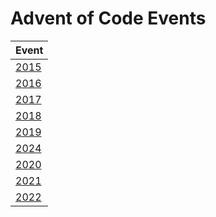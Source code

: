 # Advent of Code Events

| Event           |
| --------------- |
| [2015](./y2015) |
| [2016](./y2016) |
| [2017](./y2017) |
| [2018](./y2018) |
| [2019](./y2019) |
| [2024](./y2024) |
| [2020](./y2020) |
| [2021](./y2021) |
| [2022](./y2022) |
